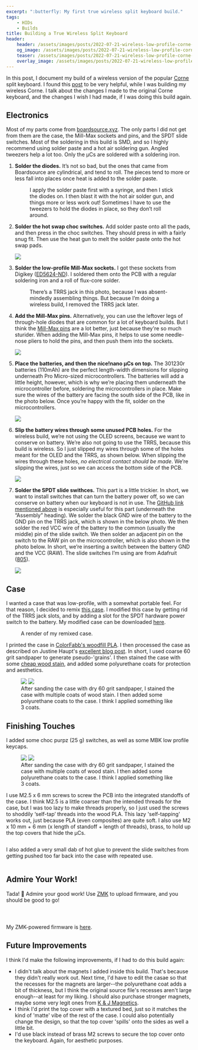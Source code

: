 ```yaml
---
excerpt: ":butterfly: My first true wireless split keyboard build."
tags: 
    - HIDs
    - Builds
title: Building a True Wireless Split Keyboard
header:
    header: /assets/images/posts/2022-07-21-wireless-low-profile-corne-build/fig-16.jpg
    og_image: /assets/images/posts/2022-07-21-wireless-low-profile-corne-build/fig-16.jpg
    teaser: /assets/images/posts/2022-07-21-wireless-low-profile-corne-build/fig-16.jpg
    overlay_image: /assets/images/posts/2022-07-21-wireless-low-profile-corne-build/fig-16.jpg
---
```


In this post, I document my build of a wireless version of the popular [Corne](https://github.com/foostan/crkbd) split keyboard. I found this [post](https://github.com/jhelvy/wireless-corne/tree/main/build) to be very helpful, while I was building my wireless Corne. I talk about the changes I made to the original Corne keyboard, and the changes I wish I had made, if I was doing this build again. 

## Electronics
Most of my parts come from [boardsource.xyz](boardsource.xyz). The only parts I did not get from them are the case, the Mill-Max sockets and pins, and the SPDT slide switches. Most of the soldering in this build is SMD, and so I highly recommend using solder paste and a hot air soldering gun. Angled tweezers help a lot too. Only the µCs are soldered with a soldering iron. 

1. **Solder the diodes.** It’s not so bad, but the ones that came from Boardsource are cylindrical, and tend to roll. The pieces tend to more or less fall into places once heat is added to the solder paste.

    <figure class="align-center">
    <a href="#"><img src="{{ '/assets/images/posts/2022-07-21-wireless-low-profile-corne-build/fig-0.png' | absolute_url }}" alt=""></a>
    <figcaption>I apply the solder paste first with a syringe, and then I stick the diodes on. I then blast it with the hot air solder gun, and things more or less work out! Sometimes I have to use the tweezers to hold the diodes in place, so they don’t roll around.</figcaption>
    </figure> 

2. **Solder the hot swap choc switches.** Add solder paste onto all the pads, and then press in the choc switches. They should press in with a fairly snug fit. Then use the heat gun to melt the solder paste onto the hot swap pads. 

    ![](/assets/images/posts/2022-07-21-wireless-low-profile-corne-build/fig-1.png)

3. **Solder the low-profile Mill-Max sockets.** I got these sockets from Digikey ([ED5624-ND](https://www.digikey.com/en/products/detail/mill-max-manufacturing-corp/115-93-624-41-003000/81896)). I soldered them onto the PCB with a regular soldering iron and a roll of flux-core solder. 

    <figure class="align-center">
    <a href="#"><img src="{{ '/assets/images/posts/2022-07-21-wireless-low-profile-corne-build/fig-2.png' | absolute_url }}" alt=""></a>
    <figcaption>There’s a TRRS jack in this photo, because I was absent-mindedly assembling things. But because I’m doing a wireless build, I removed the TRRS jack later.</figcaption>
    </figure> 

4. **Add the Mill-Max pins.** Alternatively, you can use the leftover legs of through-hole diodes that are common for a lot of keyboard builds. But I think the [Mill-Max pins](https://www.digikey.be/en/products/detail/mill-max-manufacturing-corp/3320-1-00-15-00-00-03-0/4147393) are a lot better, just because they're so much sturider. When adding the Mill-Max pins, it helps to use some needle-nose pliers to hold the pins, and then push them into the sockets. 

    ![](/assets/images/posts/2022-07-21-wireless-low-profile-corne-build/fig-3.png)

5. **Place the batteries, and then the nice!nano µCs on top.** The 301230r batteries (110mAh) are the perfect length-width dimensions for slipping underneath Pro Micro-sized microcontrollers. The batteries will add a little height, however, which is why we’re placing them underneath the microcontroller before, soldering the microcontrollers in place. Make sure the wires of the battery are facing the south side of the PCB, like in the photo below. Once you’re happy with the fit, solder on the microcontrollers. 

    ![](/assets/images/posts/2022-07-21-wireless-low-profile-corne-build/fig-4.png)

6. **Slip the battery wires through some unused PCB holes.** For the wireless build, we’re not using the OLED screens, because we want to conserve on battery. We’re also not going to use the TRRS, because this build is wireless. So I just slipped my wires through some of the holes meant for the OLED and the TRRS, as shown below. When slipping the wires through these holes, _no electrical contact should be made_. We’re slipping the wires, just so we can access the bottom side of the PCB. 

    ![](/assets/images/posts/2022-07-21-wireless-low-profile-corne-build/fig-5.png)

7. **Solder the SPDT slide swithces.** This part is a little trickier. In short, we want to install switches that can turn the battery power off, so we can conserve on battery when our keyboard is not in use. The [GitHub link mentioned above](https://github.com/jhelvy/wireless-corne/tree/main/build) is especially useful for this part (underneath the “Assembly” heading). We solder the black GND wire of the battery to the GND pin on the TRRS jack, which is shown in the below photo. We then solder the red VCC wire of the battery to the common (usually the middle) pin of the slide switch. We then solder an adjacent pin on the switch to the RAW pin on the microcontroller, which is also shown in the photo below. In short, we’re inserting a switch between the battery GND and the VCC (RAW). The slide switches I’m using are from Adafruit ([805](https://www.adafruit.com/product/805)). 

    ![](/assets/images/posts/2022-07-21-wireless-low-profile-corne-build/fig-6.png)

## Case
I wanted a case that was low-profile, with a somewhat portable feel. For that reason, I decided to remix [this case](https://www.printables.com/model/117598-travel-crkbd-magnetic-case). I modified this case by getting rid of the TRRS jack slots, and by adding a slot for the SPDT hardware power switch to the battery. My modified case can be downloaded [here](https://www.printables.com/model/245118-corne-wireless-case). 

<figure class="align-center">
  <a href="#"><img src="{{ '/assets/images/posts/2022-07-21-wireless-low-profile-corne-build/fig-7.png' | absolute_url }}" alt=""></a>
  <figcaption>A render of my remixed case.</figcaption>
</figure> 

I printed the case in [ColorFabb's woodfill PLA](https://colorfabb.com/woodfill). I then processed the case as described on Justine Haupt's [excellent blog post](https://www.justine-haupt.com/Concertina/). In short, I used coarse 60 grit sandpaper to generate pseudo-'grains'. I then stained the case with some [cheap wood stain](https://www.amazon.com/gp/product/B08CXDRVFQ/ref=ppx_yo_dt_b_search_asin_title?ie=UTF8&psc=1), and added some polyurethane coats for protection and aesthetics. 

<figure class="half">
  <a href="/assets/images/posts/2022-07-21-wireless-low-profile-corne-build/fig-8.png">
  <img src="/assets/images/posts/2022-07-21-wireless-low-profile-corne-build/fig-8.png"></a>

  <a href="/assets/images/posts/2022-07-21-wireless-low-profile-corne-build/fig-9.png">
  <img src="/assets/images/posts/2022-07-21-wireless-low-profile-corne-build/fig-9.png"></a>

  <figcaption>After sanding the case with dry 60 grit sandpaper, I stained the case with multiple coats of wood stain. I then added some polyurethane coats to the case. I think I applied something like 3 coats.</figcaption>
</figure>

## Finishing Touches

I added some choc purpz (25 g) switches, as well as some MBK low profile keycaps. 

<figure class="half">
  <a href="/assets/images/posts/2022-07-21-wireless-low-profile-corne-build/fig-10.png">
  <img src="/assets/images/posts/2022-07-21-wireless-low-profile-corne-build/fig-10.png"></a>

  <a href="/assets/images/posts/2022-07-21-wireless-low-profile-corne-build/fig-11.png">
  <img src="/assets/images/posts/2022-07-21-wireless-low-profile-corne-build/fig-11.png"></a>

  <figcaption>After sanding the case with dry 60 grit sandpaper, I stained the case with multiple coats of wood stain. I then added some polyurethane coats to the case. I think I applied something like 3 coats.</figcaption>
</figure>

I use M2.5 x 6 mm screws to screw the PCB into the integrated standoffs of the case. I think M2.5 is a little coarser than the intended threads for the case, but I was too lazy to make threads properly, so I just used the screws to shoddily ‘self-tap’ threads into the wood PLA. This lazy 'self-tapping' works out, just because PLA (even composites) are quite soft. I also use M2 x 10 mm + 6 mm (x length of standoff + length of threads), brass, to hold up the top covers that hide the µCs. 

<figure class="align-center">
  <a href="#"><img src="{{ '/assets/images/posts/2022-07-21-wireless-low-profile-corne-build/fig-12.png' | absolute_url }}" alt=""></a>
</figure> 
I also added a very small dab of hot glue to prevent the slide switches from getting pushed too far back into the case with repeated use. 

<figure class="align-center">
  <a href="#"><img src="{{ '/assets/images/posts/2022-07-21-wireless-low-profile-corne-build/fig-13.png' | absolute_url }}" alt=""></a>
</figure> 

## Admire Your Work!
Tada! :tada: Admire your good work! Use [ZMK](https://zmk.dev/) to upload firmware, and you should be good to go!

<figure class="align-center">
  <a href="#"><img src="{{ '/assets/images/posts/2022-07-21-wireless-low-profile-corne-build/fig-14.jpg' | absolute_url }}" alt=""></a>
</figure> 

<figure class="align-center">
  <a href="#"><img src="{{ '/assets/images/posts/2022-07-21-wireless-low-profile-corne-build/fig-15.jpg' | absolute_url }}" alt=""></a>
</figure> 

<figure class="align-center">
  <a href="#"><img src="{{ '/assets/images/posts/2022-07-21-wireless-low-profile-corne-build/fig-16.jpg' | absolute_url }}" alt=""></a>
</figure> 

My ZMK-powered firmware is [here](https://github.com/hanhanhan-kim/zmk-config/blob/master/config/corne.keymap).

## Future Improvements
I think I'd make the following improvements, if I had to do this build again:

- I didn't talk about the magnets I added inside this build. That's because they didn't really work out. Next time, I'd have to edit the casae so that the recesses for the magnets are larger--the polyurethane coat adds a bit of thickness, but I think the original source file's recesses aren't large enough--at least for my liking. I should also purchase stronger magnets, maybe some very legit ones from [K & J Magnetics](https://www.kjmagnetics.com/).
- I think I'd print the top cover with a textured bed, just so it matches the kind of 'matte' vibe of the rest of the case. I could also potentially change the design, so that the top cover 'spills' onto the sides as well a little bit. 
- I'd use black instead of brass M2 screws to secure the top cover onto the keyboard. Again, for aesthetic purposes. 